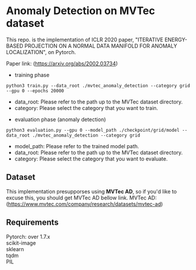 # Anomaly Detection on MVTec dataset
This repo. is the implementation of ICLR 2020 paper, "ITERATIVE ENERGY-BASED PROJECTION ON A NORMAL DATA MANIFOLD FOR ANOMALY LOCALIZATION", on Pytorch.

Paper link: (https://arxiv.org/abs/2002.03734)

* training phase
``` when using python3
python3 train.py --data_root ./mvtec_anomaly_detection --category grid --gpu 0 --epochs 20000
```
- data_root: Please refer to the path up to the MVTec dataset directory.
- category: Please select the category that you want to train.

* evaluation phase (anomaly detection)
``` when using python3
python3 evaluation.py --gpu 0 --model_path ./checkpoint/grid/model --data_root ./mvtec_anomaly_detection --category grid
```
- model_path: Please refer to the trained model path.
- data_root: Please refer to the path up to the MVTec dataset directory.
- category: Please select the category that you want to evaluate.

## Dataset
This implementation presupporses using **MVTec AD**, so if you'd like to excuse this, you should get MVTec AD bellow link.
MVTec AD: (https://www.mvtec.com/company/research/datasets/mvtec-ad)


## Requirements
Pytorch: over 1.7.x<br>
scikit-image<br>
sklearn<br>
tqdm<br>
PIL
